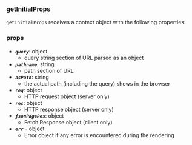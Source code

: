 ### getInitialProps
`getInitialProps` receives a context object with the following properties:

### props
- **_`query`_**: object
  - query string section of URL parsed as an object
- **_`pathname`_**: string
  - path section of URL
- **_`asPath`_**: string
  - the actual path (including the query) shows in the browser
- **_`req`_**: object
  - HTTP request object (server only)
- **_`res`_**: object
  - HTTP response object (server only)
- **_`jsonPageRes`_**: object
  - Fetch Response object (client only)
- **_`err`_** - object
  - Error object if any error is encountered during the rendering